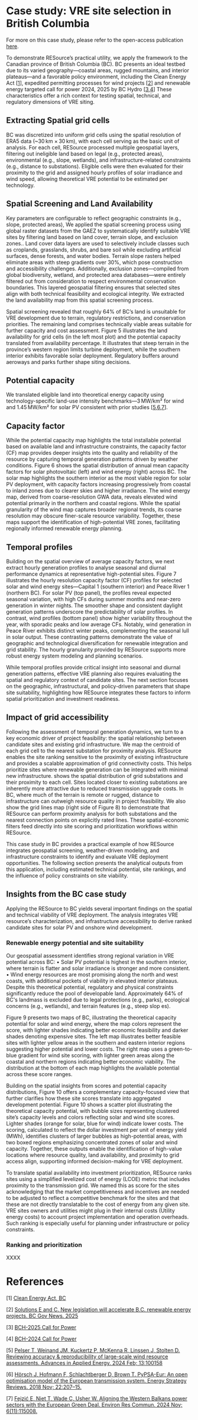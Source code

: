 # Case study: VRE site selection in British Columbia
For more on this case study, please refer to the open-access publication [here](https://www.example.com).

To demonstrate RESource’s practical utility, we apply the framework to the Canadian province of British Columbia (BC). BC presents an ideal testbed due to its varied geography—coastal areas, rugged mountains, and interior plateaus—and a favorable policy environment, including the Clean Energy Act  [[1](#1)], expedited permitting processes for wind projects [[2](#2)] and renewable energy targeted call for power 2024, 2025 by BC Hydro [[3](#3),[4](#4)] These characteristics offer a rich context for testing spatial, technical, and regulatory dimensions of VRE siting.

## Extracting Spatial grid cells
BC was discretized into uniform grid cells using the spatial resolution of ERA5 data (~30 km × 30 km), with each cell serving as the basic unit of analysis. For each cell, RESource processed multiple geospatial layers, filtering out ineligible land based on legal (e.g., protected areas), environmental (e.g., slope, wetlands), and infrastructure-related constraints (e.g., distance to substations). Eligible cells were then evaluated for their proximity to the grid and assigned hourly profiles of solar irradiance and wind speed, allowing theoretical VRE potential to be estimated per technology.
 
<!-- <Figure 3 of the paper> -->

## Spatial Screening and Land Availability
Key parameters are configurable to reflect geographic constraints (e.g., slope, protected areas), We applied the spatial screening process using global raster datasets from the GAEZ to systematically identify suitable VRE sites by filtering land based on land cover, terrain slope, and exclusion zones.. Land cover data layers are used to selectively include classes such as croplands, grasslands, shrubs, and bare soil while excluding artificial surfaces, dense forests, and water bodies. Terrain slope rasters helped eliminate areas with steep gradients over 30%, which pose construction and accessibility challenges. Additionally, exclusion zones—compiled from global biodiversity, wetland, and protected area databases—were entirely filtered out from consideration to respect environmental conservation boundaries. This layered geospatial filtering ensures that selected sites align with both technical feasibility and ecological integrity. We extracted the land availability map from this spatial screening process. 

<Detailed visuals and descriptions on each spatial layers>

Spatial screening revealed that roughly 64% of BC’s land is unsuitable for VRE development due to terrain, regulatory restrictions, and conservation priorities. The remaining land comprises technically viable areas suitable for further capacity and cost assessment. Figure 5 illustrates the land availability for grid cells (in the left most plot) and the potential capacity translated from availability percentage. It illustrates that steep terrain in the province’s western region limits turbine deployment, while the southern interior exhibits favorable solar deployment. Regulatory buffers around aeroways and parks further shape siting decisions.

## Potential capacity
We translated eligible land into theoretical energy capacity using technology-specific land-use intensity benchmarks—3 MW/km² for wind and 1.45 MW/km² for solar PV consistent with prior studies [[5](#5),[6](#6),[7](#7)].

<!-- <Figure 5: Spatial screening application: remaining eligible areas aligned with ERA5 resolution.> -->

## Capacity factor
While the potential capacity map highlights the total installable potential based on available land and infrastructure constraints, the capacity factor (CF) map provides deeper insights into the quality and reliability of the resource by capturing temporal generation patterns driven by weather conditions. Figure 6 shows the spatial distribution of annual mean capacity factors for solar photovoltaic (left) and wind energy (right) across BC. The solar map highlights the southern interior as the most viable region for solar PV deployment, with capacity factors increasing progressively from coastal to inland zones due to clearer skies and higher irradiance. The wind energy map, derived from coarse-resolution GWA data, reveals elevated wind potential primarily in the northern and coastal regions. While the spatial granularity of the wind map captures broader regional trends, its coarse resolution may obscure finer-scale resource variability. Together, these maps support the identification of high-potential VRE zones, facilitating regionally informed renewable energy planning.
  
<!-- <Figure 6: Annual Mean Capacity Factor for Solar PV and Wind.> -->

## Temporal profiles
Building on the spatial overview of average capacity factors, we next extract hourly generation profiles to analyse seasonal and diurnal performance dynamics at representative high-potential sites. Figure 7 illustrates the hourly resolution capacity factor (CF) profiles for selected solar and wind energy sites—Capital 1 (southern interior) and Peace River 1 (northern BC). For solar PV (top panel), the profiles reveal expected seasonal variation, with high CFs during summer months and near-zero generation in winter nights. The smoother shape and consistent daylight generation patterns underscore the predictability of solar profiles. In contrast, wind profiles (bottom panel) show higher variability throughout the year, with sporadic peaks and low average CFs. Notably, wind generation in Peace River exhibits distinct winter peaks, complementing the seasonal lull in solar output. These contrasting patterns demonstrate the value of geographic and technological diversification for renewable integration and grid stability. The hourly granularity provided by RESource supports more robust energy system modeling and planning scenarios.
 
 
<!-- <Figure 7: Hourly capacity factor (CF) profiles for representative solar and wind sites.> -->

While temporal profiles provide critical insight into seasonal and diurnal generation patterns, effective VRE planning also requires evaluating the spatial and regulatory context of candidate sites. The next section focuses on the geographic, infrastructural, and policy-driven parameters that shape site suitability, highlighting how RESource integrates these factors to inform spatial prioritization and investment readiness.

##	 Impact of grid accessibility
Following the assessment of temporal generation dynamics, we turn to a key economic driver of project feasibility: the spatial relationship between candidate sites and existing grid infrastructure. We map the centroid of each grid cell to the nearest substation for proximity analysis. RESource enables the site ranking sensitive to the proximity of existing infrastructure and provides a scalable approximation of grid connectivity costs. This helps prioritize sites where renewable generation can be integrated with minimal new infrastructure. shows the spatial distribution of grid substations and their proximity to each cell. Sites located closer to existing substations are inherently more attractive due to reduced transmission upgrade costs. In BC, where much of the terrain is remote or rugged, distance to infrastructure can outweigh resource quality in project feasibility. We also show the grid lines map (right side of Figure 8) to demonstrate that RESource can perform proximity analysis for both substations and the nearest connection points on explicitly rated lines. These spatial-economic filters feed directly into site scoring and prioritization workflows within RESource. 
 
<!-- <Figure 8: Proximity to existing (as on 2024) grid substations in BC.> -->

This case study in BC provides a practical example of how RESource integrates geospatial screening, weather-driven modeling, and infrastructure constraints to identify and evaluate VRE deployment opportunities. The following section presents the analytical outputs from this application, including estimated technical potential, site rankings, and the influence of policy constraints on site viability.

##	Insights from the BC case study
Applying the RESource to BC yields several important findings on the spatial and technical viability of VRE deployment. The analysis integrates VRE resource’s characterization, and infrastructure accessibility to derive ranked candidate sites for solar PV and onshore wind development.

### Renewable energy potential and site suitability
Our geospatial assessment identifies strong regional variation in VRE potential across BC:
•	Solar PV potential is highest in the southern interior, where terrain is flatter and solar irradiance is stronger and more consistent.
•	Wind energy resources are most promising along the north and west coasts, with additional pockets of viability in elevated interior plateaus.
Despite this theoretical potential, regulatory and physical constraints significantly reduce the pool of developable land. Approximately 64% of BC's landmass is excluded due to legal protections (e.g., parks), ecological concerns (e.g., wetlands), and terrain features (e.g., steep slop es).

Figure 9 presents two maps of BC, illustrating the theoretical capacity potential for solar and wind energy, where the map colors represent the score, with lighter shades indicating better economic feasibility and darker shades denoting expensive sites. The left map illustrates better feasible sites with lighter yellow areas in the southern and eastern interior regions suggesting higher potential and lower costs. The right map uses a green-to-blue gradient for wind site scoring, with lighter green areas along the coastal and northern regions indicating better economic viability. The distribution at the bottom of each map highlights the available potential across these score ranges. 
 
<!-- <Figure 9: Sites scores and potential capacity for the score ranges.> -->

Building on the spatial insights from scores and potential capacity distributions, Figure 10 offers a complementary capacity-focused view that further clarifies how these site scores translate into aggregated development potential. Figure 10 shows a scatter plot illustrating the theoretical capacity potential, with bubble sizes representing clustered site’s capacity levels and colors reflecting solar and wind site scores. Lighter shades (orange for solar, blue for wind) indicate lower costs. The scoring, calculated to reflect the dollar investment per unit of energy yield (MWh), identifies clusters of larger bubbles as high-potential areas, with two boxed regions emphasizing concentrated zones of solar and wind capacity. Together, these outputs enable the identification of high-value locations where resource quality, land availability, and proximity to grid access align, supporting informed decision-making for VRE deployment.

<!-- <Figure 10: Potential Capacity, Capacity Factor vs. Siting Score for Solar and Wind Resources.> -->

To translate spatial availability into investment prioritization, RESource ranks sites using a simplified levelized cost of energy (LCOE) metric that includes proximity to the transmission grid. We named this as score for the sites acknowledging that the market competitiveness and incentives are needed to be adjusted to reflect a competitive benchmark for the sites and that these are not directly translatable to the cost of energy from any given site. VRE sites owners and utilities might plug in their internal costs (Utility energy costs) to account project implementation and operation overheads. Such ranking is especially useful for planning under infrastructure or policy constraints.

### Ranking and prioritization
XXXX

# References

<a id="1">[1]</a> 
[Clean Energy Act, BC](https://www.bclaws.gov.bc.ca/civix/document/id/complete/statreg/10022_01)

<a id="2">[2]</a> 
[Solutions E and C. New legislation will accelerate B.C. renewable energy projects. BC Gov News. 2025](https://news.gov.bc.ca/releases/2025ECS0006-000100)

<a id="3">[3]</a> 
[BCH-2025 Call for Power](https://www.bchydro.com/work-with-us/selling-clean-energy/2025-call-for-power.html)

<a id="4">[4]</a> 
[BCH-2024 Call for Power](https://www.bchydro.com/work-with-us/selling-clean-energy/2024-call-for-power.html)

<a id="5">[5]</a> 
[Pelser T, Weinand JM, Kuckertz P, McKenna R, Linssen J, Stolten D. Reviewing accuracy & reproducibility of large-scale wind resource assessments. Advances in Applied Energy. 2024 Feb; 13:100158](https://linkinghub.elsevier.com/retrieve/pii/S2666792423000379)

<a id="6">[6]</a> 
[Hörsch J, Hofmann F, Schlachtberger D, Brown T. PyPSA-Eur: An open optimisation model of the European transmission system. Energy Strategy Reviews. 2018 Nov; 22:207–15.](https://linkinghub.elsevier.com/retrieve/pii/S2211467X18300804)

<a id="7">[7]</a> 
[Fejzić E, Niet T, Wade C, Usher W. Aligning the Western Balkans power sectors with the European Green Deal. Environ Res Commun. 2024 Nov; 6(11):115008.](https://doi.org/10.1088/2515-7620/abf5c4)
